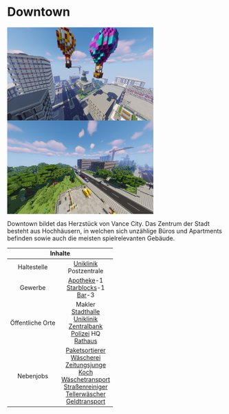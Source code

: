 # Downtown

<img align="left" width="340" eight="340" src="../../../assets/image/gebiete/Downtown1.png"> <img align="center" width="340" eight="340" src="../../../assets/image/gebiete/Downtown2.png">


Downtown bildet das Herzstück von Vance City. Das Zentrum der Stadt besteht aus Hochhäusern, in welchen sich unzählige Büros und Apartments befinden sowie auch die meisten spielrelevanten Gebäude.

<table>
  <thead>
    <tr>
      <th colspan=2 align="center">Inhalte</th>
    </tr>
  </thead>
  <tbody>
    <tr>
      <td align="center">Haltestelle</td>
      <td align="center"><a href="../../fraktionen/rettungsdienst.md">Uniklinik</a> <br> Postzentrale </td>
    </tr>
    <tr>
      <td align="center">Gewerbe</td>
      <td align="center"><a href="../../biz/apotheke.md">Apotheke</a>-1 <br> <a href="../../biz/starblocks.md">Starblocks</a>-1 <br> <a href="../../biz/bar.md">Bar</a>-3</td>
    </tr>
    <tr>
      <td align="center">Öffentliche Orte</td>
      <td align="center">Makler <br> <a href="../../orte/stadthalle.md">Stadthalle</a> <br> <a href="../../fraktionen/rettungsdienst.md">Uniklinik</a> <br> <a href="../../orte/zentralbank.md">Zentralbank</a> <br> <a href="../../fraktionen/polizei.md">Polizei</a> HQ <br> <a href="../../orte/rathaus.md">Rathaus</a></td>
    </tr>
    <tr>
      <td align="center">Nebenjobs</td>
      <td align="center"><a href="../../nebenjobs/paketsortierer.md">Paketsortierer</a> <br> <a href="../../nebenjobs/wäscherei.md">Wäscherei</a> <br> <a href="../../nebenjobs/zeitungsjunge.md">Zeitungsjunge</a> <br> <a href="../../nebenjobs/koch.md">Koch</a> <br> <a href="../../nebenjobs/wäschetransport.md">Wäschetransport</a> <br> <a href="../../nebenjobs/straßenreiniger.md">Straßenreiniger</a> <br> <a href="../../nebenjobs/tellerwäscher.md">Tellerwäscher</a> <br> <a href="../../nebenjobs/geldtransport.md">Geldtransport</a> <br> </td>
    </tr>
  </tbody>
</table> 
